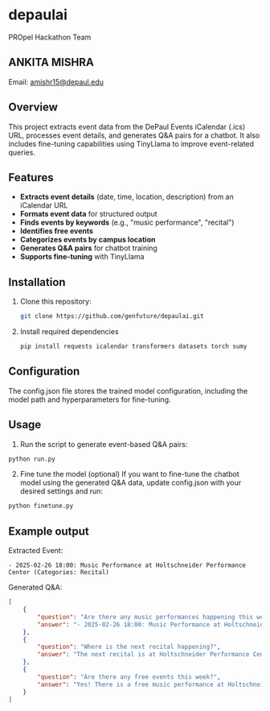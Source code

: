 # depaulai
PROpel Hackathon Team
## ANKITA MISHRA
Email: amishr15@depaul.edu

## Overview  
This project extracts event data from the DePaul Events iCalendar (.ics) URL, processes event details, and generates Q&A pairs for a chatbot. It also includes fine-tuning capabilities using TinyLlama to improve event-related queries.  

## Features  
- **Extracts event details** (date, time, location, description) from an iCalendar URL  
- **Formats event data** for structured output  
- **Finds events by keywords** (e.g., "music performance", "recital")  
- **Identifies free events**  
- **Categorizes events by campus location**  
- **Generates Q&A pairs** for chatbot training  
- **Supports fine-tuning** with TinyLlama  

## Installation  
1. Clone this repository:  
   ```bash
   git clone https://github.com/genfuture/depaulai.git
2. Install required dependencies
   ```bash
   pip install requests icalendar transformers datasets torch sumy
   
## Configuration
The config.json file stores the trained model configuration, including the model path and hyperparameters for fine-tuning.

## Usage
1. Run the script to generate event-based Q&A pairs:
```bash
python run.py
```
2. Fine tune the model (optional)
If you want to fine-tune the chatbot model using the generated Q&A data, update config.json with your desired settings and run:
```bash
python finetune.py
```

## Example output
Extracted Event:
```plaintext
- 2025-02-26 18:00: Music Performance at Holtschneider Performance Center (Categories: Recital)
```
Generated Q&A:
```json
[
    {
        "question": "Are there any music performances happening this week?",
        "answer": "- 2025-02-26 18:00: Music Performance at Holtschneider Performance Center"
    },
    {
        "question": "Where is the next recital happening?",
        "answer": "The next recital is at Holtschneider Performance Center on 2025-02-26 at 18:00."
    },
    {
        "question": "Are there any free events this week?",
        "answer": "Yes! There is a free music performance at Holtschneider Performance Center on 2025-02-26 at 18:00."
    }
]
```
